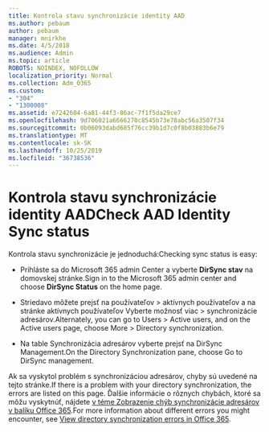 ```yaml
---
title: Kontrola stavu synchronizácie identity AAD
ms.author: pebaum
author: pebaum
manager: mnirkhe
ms.date: 4/5/2018
ms.audience: Admin
ms.topic: article
ROBOTS: NOINDEX, NOFOLLOW
localization_priority: Normal
ms.collection: Adm_O365
ms.custom:
- "304"
- "1300008"
ms.assetid: e7242604-6a81-44f3-86ac-7f1f5da29ce7
ms.openlocfilehash: 9d706021a6666270c8545b73e78abc56a3507f34
ms.sourcegitcommit: 0b06093dabd685f76cc39b1d7c0f8b03883b6e79
ms.translationtype: MT
ms.contentlocale: sk-SK
ms.lasthandoff: 10/25/2019
ms.locfileid: "36738536"
---
```

# <a name="check-aad-identity-sync-status"></a><span data-ttu-id="bc6b4-102">Kontrola stavu synchronizácie identity AAD</span><span class="sxs-lookup"><span data-stu-id="bc6b4-102">Check AAD Identity Sync status</span></span>

<span data-ttu-id="bc6b4-103">Kontrola stavu synchronizácie je jednoduchá:</span><span class="sxs-lookup"><span data-stu-id="bc6b4-103">Checking sync status is easy:</span></span>
  
- <span data-ttu-id="bc6b4-104">Prihláste sa do Microsoft 365 admin Center a vyberte **DirSync stav** na domovskej stránke.</span><span class="sxs-lookup"><span data-stu-id="bc6b4-104">Sign in to the Microsoft 365 admin center and choose **DirSync Status** on the home page.</span></span>

- <span data-ttu-id="bc6b4-105">Striedavo môžete prejsť na používateľov \> aktívnych používateľov a na stránke aktívnych používateľov Vyberte možnosť viac \> synchronizácie adresárov.</span><span class="sxs-lookup"><span data-stu-id="bc6b4-105">Alternately, you can go to Users \> Active users, and on the Active users page, choose More \> Directory synchronization.</span></span>

- <span data-ttu-id="bc6b4-106">Na table Synchronizácia adresárov vyberte prejsť na DirSync Management.</span><span class="sxs-lookup"><span data-stu-id="bc6b4-106">On the Directory Synchronization pane, choose Go to DirSync management.</span></span>

<span data-ttu-id="bc6b4-107">Ak sa vyskytol problém s synchronizáciou adresárov, chyby sú uvedené na tejto stránke.</span><span class="sxs-lookup"><span data-stu-id="bc6b4-107">If there is a problem with your directory synchronization, the errors are listed on this page.</span></span> <span data-ttu-id="bc6b4-108">Ďalšie informácie o rôznych chybách, ktoré sa môžu vyskytnúť, nájdete [v téme Zobrazenie chýb synchronizácie adresárov v balíku Office 365](https://docs.microsoft.com//office365/enterprise/identify-directory-synchronization-errors).</span><span class="sxs-lookup"><span data-stu-id="bc6b4-108">For more information about different errors you might encounter, see [View directory synchronization errors in Office 365](https://docs.microsoft.com//office365/enterprise/identify-directory-synchronization-errors).</span></span>
  